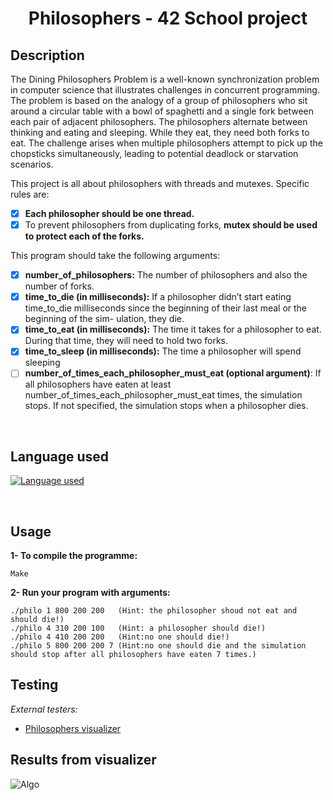 # <center>Philosophers - 42 School project</center>

## Description

The Dining Philosophers Problem is a well-known synchronization problem in computer science that illustrates challenges in concurrent programming. The problem is based on the analogy of a group of philosophers who sit around a circular table with a bowl of spaghetti and a single fork between each pair of adjacent philosophers. The philosophers alternate between thinking and eating and sleeping. While they eat, they need both forks to eat. The challenge arises when multiple philosophers attempt to pick up the chopsticks simultaneously, leading to potential deadlock or starvation scenarios.

This project is all about philosophers with threads and mutexes. Specific rules are:
- [x] **Each philosopher should be one thread.**
- [x] To prevent philosophers from duplicating forks, **mutex should be used to protect each of the forks.**

This program should take the following arguments:
- [x] **number_of_philosophers:** The number of philosophers and also the number of forks.
- [x] **time_to_die (in milliseconds):** If a philosopher didn’t start eating time_to_die milliseconds since the beginning of their last meal or the beginning of the sim- ulation, they die.
- [x] **time_to_eat (in milliseconds):** The time it takes for a philosopher to eat. During that time, they will need to hold two forks.
- [x] **time_to_sleep (in milliseconds):** The time a philosopher will spend sleeping
- [ ] **number_of_times_each_philosopher_must_eat (optional argument)**: If all philosophers have eaten at least number_of_times_each_philosopher_must_eat times, the simulation stops. If not specified, the simulation stops when a philosopher dies.

<br>

## Language used
[![Language used](https://skills.thijs.gg/icons?i=c)](https://skills.thijs.gg)

<br>

## Usage
**1- To compile the programme:**

    Make

**2- Run your program with arguments:**

	./philo 1 800 200 200   (Hint: the philosopher shoud not eat and should die!)
	./philo 4 310 200 100   (Hint: a philosopher should die!)
    ./philo 4 410 200 200   (Hint:no one should die!)
	./philo 5 800 200 200 7 (Hint:no one should die and the simulation should stop after all philosophers have eaten 7 times.)

## Testing

*External testers:*

+ [Philosophers visualizer](https://nafuka11.github.io/philosophers-visualizer/)

## Results from visualizer

![Algo](images/visualizer.png.png)
